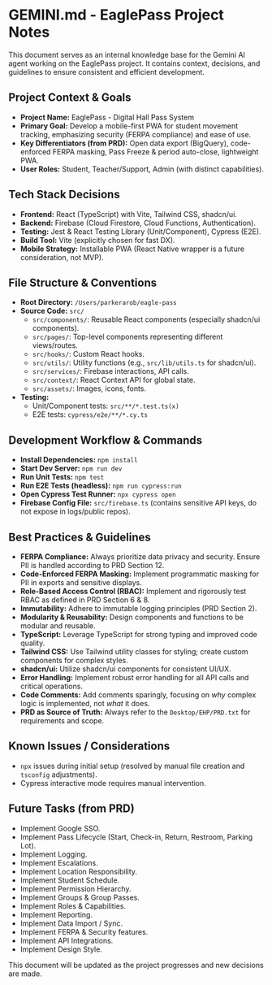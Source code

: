 # GEMINI.md - EaglePass Project Notes

This document serves as an internal knowledge base for the Gemini AI agent working on the EaglePass project. It contains context, decisions, and guidelines to ensure consistent and efficient development.

## Project Context & Goals
- **Project Name:** EaglePass - Digital Hall Pass System
- **Primary Goal:** Develop a mobile-first PWA for student movement tracking, emphasizing security (FERPA compliance) and ease of use.
- **Key Differentiators (from PRD):** Open data export (BigQuery), code-enforced FERPA masking, Pass Freeze & period auto-close, lightweight PWA.
- **User Roles:** Student, Teacher/Support, Admin (with distinct capabilities).

## Tech Stack Decisions
- **Frontend:** React (TypeScript) with Vite, Tailwind CSS, shadcn/ui.
- **Backend:** Firebase (Cloud Firestore, Cloud Functions, Authentication).
- **Testing:** Jest & React Testing Library (Unit/Component), Cypress (E2E).
- **Build Tool:** Vite (explicitly chosen for fast DX).
- **Mobile Strategy:** Installable PWA (React Native wrapper is a future consideration, not MVP).

## File Structure & Conventions
- **Root Directory:** `/Users/parkerarob/eagle-pass`
- **Source Code:** `src/`
  - `src/components/`: Reusable React components (especially shadcn/ui components).
  - `src/pages/`: Top-level components representing different views/routes.
  - `src/hooks/`: Custom React hooks.
  - `src/utils/`: Utility functions (e.g., `src/lib/utils.ts` for shadcn/ui).
  - `src/services/`: Firebase interactions, API calls.
  - `src/context/`: React Context API for global state.
  - `src/assets/`: Images, icons, fonts.
- **Testing:**
  - Unit/Component tests: `src/**/*.test.ts(x)`
  - E2E tests: `cypress/e2e/**/*.cy.ts`

## Development Workflow & Commands
- **Install Dependencies:** `npm install`
- **Start Dev Server:** `npm run dev`
- **Run Unit Tests:** `npm test`
- **Run E2E Tests (headless):** `npm run cypress:run`
- **Open Cypress Test Runner:** `npx cypress open`
- **Firebase Config File:** `src/firebase.ts` (contains sensitive API keys, do not expose in logs/public repos).

## Best Practices & Guidelines
- **FERPA Compliance:** Always prioritize data privacy and security. Ensure PII is handled according to PRD Section 12.
- **Code-Enforced FERPA Masking:** Implement programmatic masking for PII in exports and sensitive displays.
- **Role-Based Access Control (RBAC):** Implement and rigorously test RBAC as defined in PRD Section 6 & 8.
- **Immutability:** Adhere to immutable logging principles (PRD Section 2).
- **Modularity & Reusability:** Design components and functions to be modular and reusable.
- **TypeScript:** Leverage TypeScript for strong typing and improved code quality.
- **Tailwind CSS:** Use Tailwind utility classes for styling; create custom components for complex styles.
- **shadcn/ui:** Utilize shadcn/ui components for consistent UI/UX.
- **Error Handling:** Implement robust error handling for all API calls and critical operations.
- **Code Comments:** Add comments sparingly, focusing on *why* complex logic is implemented, not *what* it does.
- **PRD as Source of Truth:** Always refer to the `Desktop/EHP/PRD.txt` for requirements and scope.

## Known Issues / Considerations
- `npx` issues during initial setup (resolved by manual file creation and `tsconfig` adjustments).
- Cypress interactive mode requires manual intervention.

## Future Tasks (from PRD)
- Implement Google SSO.
- Implement Pass Lifecycle (Start, Check-in, Return, Restroom, Parking Lot).
- Implement Logging.
- Implement Escalations.
- Implement Location Responsibility.
- Implement Student Schedule.
- Implement Permission Hierarchy.
- Implement Groups & Group Passes.
- Implement Roles & Capabilities.
- Implement Reporting.
- Implement Data Import / Sync.
- Implement FERPA & Security features.
- Implement API Integrations.
- Implement Design Style.

This document will be updated as the project progresses and new decisions are made.

